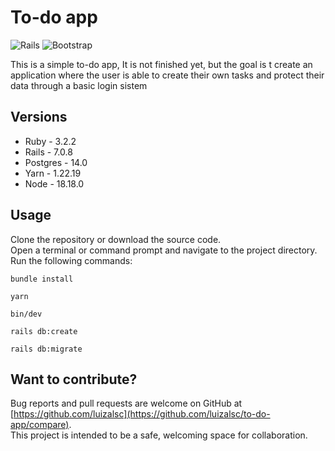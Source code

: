 # To-do app
![Rails](https://img.shields.io/badge/rails-%23CC0000.svg?style=for-the-badge&logo=ruby-on-rails&logoColor=white) ![Bootstrap](https://img.shields.io/badge/bootstrap-%238511FA.svg?style=for-the-badge&logo=bootstrap&logoColor=white) 

This is a simple to-do app, It is not finished yet, but the goal is t create an application where the user is able to create their own tasks and protect their data through a basic login sistem

## Versions

* Ruby - 3.2.2
* Rails - 7.0.8
* Postgres - 14.0
* Yarn - 1.22.19
* Node - 18.18.0

## Usage
Clone the repository or download the source code.<br>
Open a terminal or command prompt and navigate to the project directory.<br>
Run the following commands:

```mermaid;
bundle install
```
```mermaid;
yarn
```
```mermaid;
bin/dev
```
```mermaid;
rails db:create
```
```mermaid;
rails db:migrate
```
## Want to contribute?
Bug reports and pull requests are welcome on GitHub at [https://github.com/luizalsc](https://github.com/luizalsc/to-do-app/compare). <br>
This project is intended to be a safe, welcoming space for collaboration.
